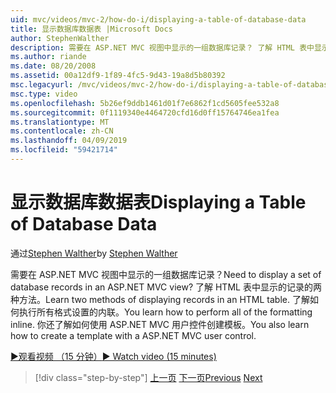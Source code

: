 ```yaml
---
uid: mvc/videos/mvc-2/how-do-i/displaying-a-table-of-database-data
title: 显示数据库数据表 |Microsoft Docs
author: StephenWalther
description: 需要在 ASP.NET MVC 视图中显示的一组数据库记录？ 了解 HTML 表中显示的记录的两种方法。 了解如何执行所有 t...
ms.author: riande
ms.date: 08/20/2008
ms.assetid: 00a12df9-1f89-4fc5-9d43-19a8d5b80392
msc.legacyurl: /mvc/videos/mvc-2/how-do-i/displaying-a-table-of-database-data
msc.type: video
ms.openlocfilehash: 5b26ef9ddb1461d01f7e6862f1cd5605fee532a8
ms.sourcegitcommit: 0f1119340e4464720cfd16d0ff15764746ea1fea
ms.translationtype: MT
ms.contentlocale: zh-CN
ms.lasthandoff: 04/09/2019
ms.locfileid: "59421714"
---
```

# <a name="displaying-a-table-of-database-data"></a><span data-ttu-id="86d1f-105">显示数据库数据表</span><span class="sxs-lookup"><span data-stu-id="86d1f-105">Displaying a Table of Database Data</span></span>

<span data-ttu-id="86d1f-106">通过[Stephen Walther](https://github.com/StephenWalther)</span><span class="sxs-lookup"><span data-stu-id="86d1f-106">by [Stephen Walther](https://github.com/StephenWalther)</span></span>

<span data-ttu-id="86d1f-107">需要在 ASP.NET MVC 视图中显示的一组数据库记录？</span><span class="sxs-lookup"><span data-stu-id="86d1f-107">Need to display a set of database records in an ASP.NET MVC view?</span></span> <span data-ttu-id="86d1f-108">了解 HTML 表中显示的记录的两种方法。</span><span class="sxs-lookup"><span data-stu-id="86d1f-108">Learn two methods of displaying records in an HTML table.</span></span> <span data-ttu-id="86d1f-109">了解如何执行所有格式设置的内联。</span><span class="sxs-lookup"><span data-stu-id="86d1f-109">You learn how to perform all of the formatting inline.</span></span> <span data-ttu-id="86d1f-110">你还了解如何使用 ASP.NET MVC 用户控件创建模板。</span><span class="sxs-lookup"><span data-stu-id="86d1f-110">You also learn how to create a template with a ASP.NET MVC user control.</span></span>

[<span data-ttu-id="86d1f-111">&#9654;观看视频 （15 分钟）</span><span class="sxs-lookup"><span data-stu-id="86d1f-111">&#9654; Watch video (15 minutes)</span></span>](https://channel9.msdn.com/Blogs/ASP-NET-Site-Videos/displaying-a-table-of-database-data)

> [!div class="step-by-step"]
> <span data-ttu-id="86d1f-112">[上一页](creating-model-classes-with-linq-to-sql.md)
> [下一页](what-is-aspnet-mvc-80-minute-technical-video-for-developers-building-nerddinner.md)</span><span class="sxs-lookup"><span data-stu-id="86d1f-112">[Previous](creating-model-classes-with-linq-to-sql.md)
[Next](what-is-aspnet-mvc-80-minute-technical-video-for-developers-building-nerddinner.md)</span></span>
